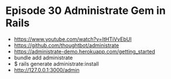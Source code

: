 # Episode 30 Administrate Gem in Rails

- https://www.youtube.com/watch?v=ItHTiVvEbUI
- https://github.com/thoughtbot/administrate
- https://administrate-demo.herokuapp.com/getting_started
- bundle add administrate
- $ rails generate administrate:install
- http://127.0.0.1:3000/admin

